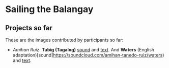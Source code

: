 # Sailing the Balangay

## Projects so far

These are the images contributed by participants so far:

- *Amihan Ruiz*. **Tubig (Tagalog)** [sound](https://soundcloud.com/amihan-tanedo-ruiz/tubig) and [text](TubigbyAmihanRuiz.docx). And **Waters** (English adaptation)[sound]https://soundcloud.com/amihan-tanedo-ruiz/waters) and [text](WatersbyAmihanRuiz.docx).

